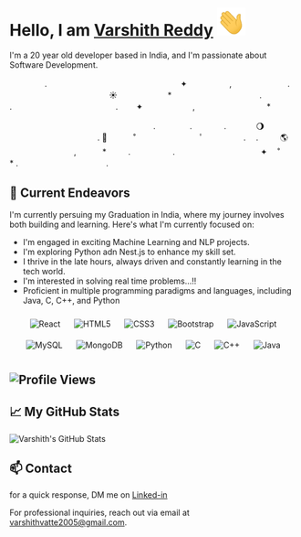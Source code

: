 # Hello, I am <a  href="https://www.linkedin.com/in/varshith-reddy-a8514b257"/>Varshith Reddy</a> <img src="https://raw.githubusercontent.com/ABSphreak/ABSphreak/master/gifs/Hi.gif" width="50px">

I'm a 20 year old developer based in India, and I'm passionate about Software Development. 



⠀⠀⠀⠀⠀⠀.　　　　　　　　　　⠀　　　　　　✦ 　　　　　,　　　　　　　.
⠀⠀⠀⠀⠀⠀⠀⠀⠀⠀⠀⠀⠀⠀⠀⠀⠀☀️
　　　　　　*　　　　　　　　　　　.
.　　　　　　　　　　　　　. 　　✦⠀　   　　　,　　　　　　　　　*

　　　　　　　　　　　　　　　　　　.
　　　　.　　　　.　　　⠀🌖
　　　　　　　　　　　.
🚀
　　　˚　　　　　　　　ﾟ　　　　　.
　.⠀　　🌎⠀‍⠀‍⠀‍⠀‍⠀‍⠀‍⠀‍⠀‍⠀‍⠀‍⠀,
　　　*　　⠀.
　　　　　.　　　　　　　　　　⠀✦
　˚　　　　　　　　　　　　　　*
.⠀ 　　　　　　　　　　.


##  🔭 Current Endeavors 

I'm currently persuing my Graduation in India, where my journey involves both building and learning. Here's what I'm currently focused on:

- I'm engaged in exciting Machine Learning and NLP projects.
- I'm exploring Python adn Nest.js to enhance my skill set.
- I thrive in the late hours, always driven and constantly learning in the tech world.
- I'm interested in solving real time problems...!!
- Proficient in multiple programming paradigms and languages, including Java, C, C++, and Python


<p align="center">
  <img src="https://cdn.jsdelivr.net/gh/devicons/devicon/icons/react/react-original.svg" alt="React" width="69" height="69" style="margin: 10px;"/>
  <img src="https://cdn.jsdelivr.net/gh/devicons/devicon/icons/html5/html5-original.svg" alt="HTML5" width="69" height="69" style="margin: 10px;"/>
  <img src="https://cdn.jsdelivr.net/gh/devicons/devicon/icons/css3/css3-original.svg" alt="CSS3" width="69" height="69" style="margin: 10px;"/>
  <img src="https://cdn.jsdelivr.net/gh/devicons/devicon/icons/bootstrap/bootstrap-original.svg" alt="Bootstrap" width="69" height="69" style="margin: 10px;"/>
  <img src="https://cdn.jsdelivr.net/gh/devicons/devicon/icons/javascript/javascript-original.svg" alt="JavaScript" width="69" height="69" style="margin: 10px;"/>
  <img src="https://cdn.jsdelivr.net/gh/devicons/devicon/icons/mysql/mysql-original.svg" alt="MySQL" width="69" height="69" style="margin: 10px;"/>
  <img src="https://cdn.jsdelivr.net/gh/devicons/devicon/icons/mongodb/mongodb-original.svg" alt="MongoDB" width="69" height="69" style="margin: 10px;"/>
  <img src="https://cdn.jsdelivr.net/gh/devicons/devicon/icons/python/python-original.svg" alt="Python" width="69" height="69" style="margin: 10px;"/>
  <img src="https://cdn.jsdelivr.net/gh/devicons/devicon/icons/c/c-original.svg" alt="C" width="69" height="69" style="margin: 10px;"/>
  <img src="https://cdn.jsdelivr.net/gh/devicons/devicon/icons/cplusplus/cplusplus-original.svg" alt="C++" width="69" height="69" style="margin: 10px;"/>
  <img src="https://cdn.jsdelivr.net/gh/devicons/devicon/icons/java/java-original.svg" alt="Java" width="69" height="69" style="margin: 10px;"/>
</p>


## ![Profile Views](https://komarev.com/ghpvc/?username=varshithvatte24&color=blue&style=flat)




  

## 📈 My GitHub Stats
![Varshith's GitHub Stats](https://github-readme-stats.vercel.app/api?username=varshithvatte24&show_icons=true&theme=radical)


## 📫 Contact

for a quick response, DM me on [Linked-in](https://www.linkedin.com/in/varshith-reddy-a8514b257/)

For professional inquiries, reach out via email at varshithvatte2005@gmail.com.
